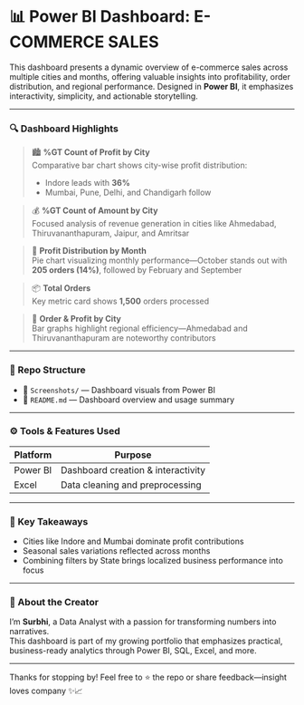 # 📊 Power BI Dashboard: E-COMMERCE SALES

This dashboard presents a dynamic overview of e-commerce sales across multiple cities and months, offering valuable insights into profitability, order distribution, and regional performance. Designed in **Power BI**, it emphasizes interactivity, simplicity, and actionable storytelling.

---

### 🔍 Dashboard Highlights

> 🏙️ **%GT Count of Profit by City**  
> Comparative bar chart shows city-wise profit distribution:
> - Indore leads with **36%**
> - Mumbai, Pune, Delhi, and Chandigarh follow

> 💰 **%GT Count of Amount by City**  
> Focused analysis of revenue generation in cities like Ahmedabad, Thiruvananthapuram, Jaipur, and Amritsar

> 📆 **Profit Distribution by Month**  
> Pie chart visualizing monthly performance—October stands out with **205 orders (14%)**, followed by February and September

> 📦 **Total Orders**  
> Key metric card shows **1,500** orders processed

> 📍 **Order & Profit by City**  
> Bar graphs highlight regional efficiency—Ahmedabad and Thiruvananthapuram are noteworthy contributors

---

### 📂 Repo Structure

- 📸 `Screenshots/` — Dashboard visuals from Power BI
- 📑 `README.md` — Dashboard overview and usage summary

---

### ⚙️ Tools & Features Used

| Platform | Purpose                           |
|----------|------------------------------------|
| Power BI | Dashboard creation & interactivity |
| Excel    | Data cleaning and preprocessing    |

---

### 🧠 Key Takeaways

- Cities like Indore and Mumbai dominate profit contributions
- Seasonal sales variations reflected across months
- Combining filters by State brings localized business performance into focus

---

### 💼 About the Creator

I’m **Surbhi**, a Data Analyst with a passion for transforming numbers into narratives.  
This dashboard is part of my growing portfolio that emphasizes practical, business-ready analytics through Power BI, SQL, Excel, and more.


---

Thanks for stopping by! Feel free to ⭐ the repo or share feedback—insight loves company ✨📈
